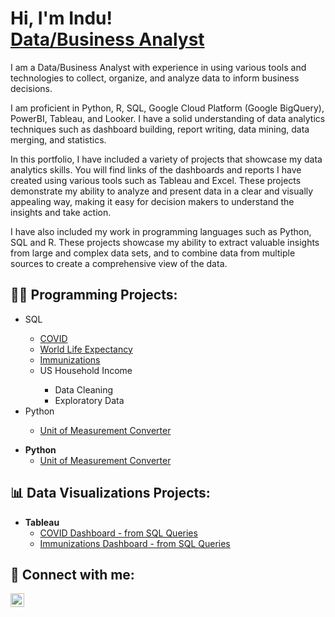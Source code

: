 <h1>Hi, I'm Indu! <br/><a href="https://github.com/indu-sen/indu-sen">Data/Business Analyst </a></h1> 

<p>I am a Data/Business Analyst with experience in using various tools and technologies to collect, organize, and analyze data to inform business decisions. 

I am proficient in Python, R, SQL, Google Cloud Platform (Google BigQuery), PowerBI, Tableau, and Looker. I have a solid understanding of data analytics techniques such as dashboard building, report writing, data mining, data merging, and statistics. 

In this portfolio, I have included a variety of projects that showcase my data analytics skills. You will find links of the dashboards and reports I have created using various tools such as Tableau and Excel. These projects demonstrate my ability to analyze and present data in a clear and visually appealing way, making it easy for decision makers to understand the insights and take action.

I have also included my work in programming languages such as Python, SQL and R. These projects showcase my ability to extract valuable insights from large and complex data sets, and to combine data from multiple sources to create a comprehensive view of the data.

</p>


<h2>👩‍💻 Programming Projects:</h2>

<ul><!-- start of  main list-->
  <li>SQL</li>
   <ul><!-- start of nested list-->
                <li><a href="https://github.com/indu-sen/Portfolio-Projects/blob/main/SQL/COVID/Code">COVID</a></li>
                <li><a href="https://github.com/indu-sen/Portfolio-Projects/blob/main/SQL/World%20Life%20Expectancy/World_Life_Expectancy.sql">World Life Expectancy</a></li>
                <li><a href="https://github.com/indu-sen/Portfolio-Projects/blob/main/SQL/Immunizations/Flu_shots.sql">Immunizations</a></li>
                <li>US Household Income</li>
                   <ul>
                     <li>Data Cleaning</li>
                     <li>Exploratory Data</li>
                   </ul>
            </ul><!--end of nested list-->
   <li>Python</li>
    <ul>
      <li><a href="https://github.com/indu-sen/Portfolio-Projects/blob/main/Python/Unit_of_Measurement_Converter.ipynb">Unit of Measurement Converter</a></li>
    </ul>
 </ul><!--end of  main list -->







<ul>
<li><b>Python</b><ul>
<li><a href="https://github.com/indu-sen/Portfolio-Projects/blob/main/Python/Unit_of_Measurement_Converter.ipynb">Unit of Measurement Converter</a></li>
</ul>
</li>
</ul>

<h2>📊 Data Visualizations Projects:</h2>
<ul>
<li><b>Tableau</b><ul>
<li><a href="https://public.tableau.com/app/profile/indu.sen1237/viz/COVIDDashboard_17030952249320/Dashboard1">COVID Dashboard - from SQL Queries </a></li>
<li><a href="https://public.tableau.com/app/profile/indu.sen1237/viz/ImmunizationDashboard_17032121398330/Dashboard1?publish=yes">Immunizations Dashboard - from SQL Queries</a></li>
</ul>
</li>
</ul>

<h2> 🤳 Connect with me:</h2>

<p><a href="https://linkedin.com/in/indusen"><img align="left" alt="Indu Sen | LinkedIn" width="22px" src="https://cdn.jsdelivr.net/npm/simple-icons@v3/icons/linkedin.svg" /></a></p>

